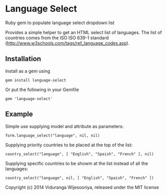 # Language Select

Ruby gem to populate language select dropdown list

Provides a simple helper to get an HTML select list of languages.  The list of countries comes from the ISO ISO 639-1 standard (http://www.w3schools.com/tags/ref_language_codes.asp).  


## Installation

Install as a gem using

    gem install language-select

Or put the following in your Gemfile

    gem 'language-select'

## Example

Simple use supplying model and attribute as parameters:

    form.language_select("language", nil, nil)

Supplying priority countries to be placed at the top of the list:

    country_select("language", [ "English", "Spaish", "French" ], nil)

Supplying specific countries to be showm at the list instead of all the languages:

    country_select("language", nil, [ "English", "Spaish", "French" ])
    
    
    
Copyright (c) 2014 Viduranga Wijesooriya, released under the MIT license
